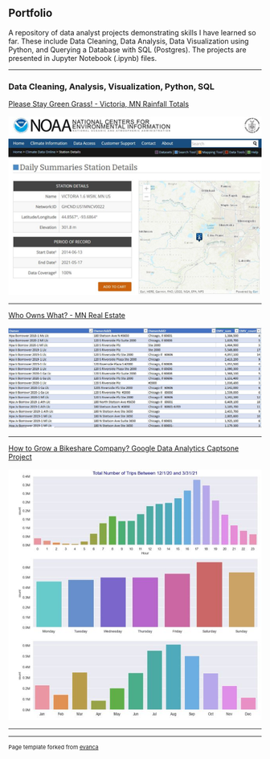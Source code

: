 ## Portfolio
A repository of data analyst projects demonstrating skills I have learned so far. These include Data Cleaning, Data Analysis, Data Visualization using Python, and Querying a Database with SQL (Postgres). The projects are presented in Jupyter Notebook (.ipynb) files.

---

### Data Cleaning, Analysis, Visualization, Python, SQL

[Please Stay Green Grass! - Victoria, MN Rainfall Totals](https://github.com/jsamstad/VictoriaMNRainfall)
\
\
<img src="images/noaa.jpg?raw=true"/>

---
[Who Owns What? - MN Real Estate](https://github.com/jsamstad/TCRealEstate)
\
\
<img src="images/mnrealestate.JPG?raw=true"/>

---
[How to Grow a Bikeshare Company?  Google Data Analytics Captsone Project](https://github.com/jsamstad/Google-Case-Study)
\
\
<img src="images/bikeshare.JPG?raw=true"/>

---



---
<p style="font-size:11px">Page template forked from <a href="https://github.com/evanca/quick-portfolio">evanca</a></p>
<!-- Remove above link if you don't want to attibute -->
